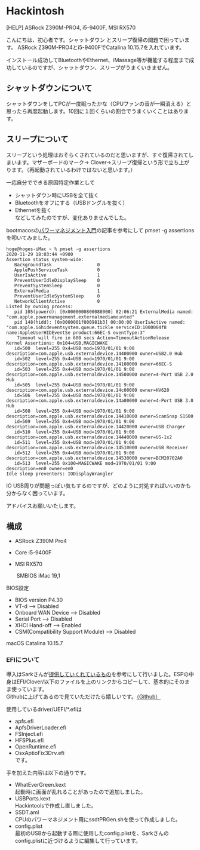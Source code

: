 # Hackintosh
[HELP] ASRock Z390M-PRO4, i5-9400F, MSI RX570

こんにちは、初心者です。シャットダウン とスリープ復帰の問題で困っています。 ASRock Z390M-PRO4とi5-9400FでCatalina 10.15.7を入れています。

インストール成功してBluetoothやEthernet、iMassage等が機能する程度まで成功しているのですが、シャットダウン、スリープがうまくいきません。

## シャットダウンについて  
シャットダウンをしてPCが一度眠ったかな（CPUファンの音が一瞬消える）と思ったら再度起動します。10回に１回くらいの割合でうまくいくことはあります。  

## スリープについて  
スリープという処理はおそらくされているのだと思いますが、すぐ復帰されてしまいます。マザーボードのマーク→ Clover→スリープ復帰という形で立ち上がります。（再起動されているわけではないと思います。）  

一応自分でできる原因特定作業として  
 - シャットダウン時にUSBを全て抜く
 - Bluetoothをオフにする（USBドングルを抜く）
 - Ethernetを抜く  
などしてみたのですが、変化ありませんでした。  

bootmacosの[パワーマネジメント入門](https://bootmacos.com/archives/5107)の記事を参考にして pmset -g assertions を叩いてみました。

```
hoge@hoges-iMac ~ % pmset -g assertions
2020-11-29 18:03:44 +0900 
Assertion status system-wide:
   BackgroundTask                 0
   ApplePushServiceTask           0
   UserIsActive                   1
   PreventUserIdleDisplaySleep    0
   PreventSystemSleep             0
   ExternalMedia                  1
   PreventUserIdleSystemSleep     0
   NetworkClientActive            0
Listed by owning process:
   pid 105(powerd): [0x0000000800088000] 02:06:21 ExternalMedia named: "com.apple.powermanagement.externalmediamounted"  
   pid 148(hidd): [0x0000001f000981b3] 00:00:00 UserIsActive named: "com.apple.iohideventsystem.queue.tickle serviceID:1000004f8 name:AppleUserHIDEventSe product:66EC-S eventType:3"  
	Timeout will fire in 600 secs Action=TimeoutActionRelease
Kernel Assertions: 0x104=USB,MAGICWAKE
   id=500  level=255 0x4=USB mod=1970/01/01 9:00 description=com.apple.usb.externaldevice.14400000 owner=USB2.0 Hub
   id=502  level=255 0x4=USB mod=1970/01/01 9:00 description=com.apple.usb.externaldevice.14100000 owner=66EC-S
   id=503  level=255 0x4=USB mod=1970/01/01 9:00 description=com.apple.usb.externaldevice.14500000 owner=4-Port USB 2.0 Hub
   id=505  level=255 0x4=USB mod=1970/01/01 9:00 description=com.apple.usb.externaldevice.14c00000 owner=HV620
   id=506  level=255 0x4=USB mod=1970/01/01 9:00 description=com.apple.usb.externaldevice.14a00000 owner=4-Port USB 3.0 Hub
   id=508  level=255 0x4=USB mod=1970/01/01 9:00 description=com.apple.usb.externaldevice.14410000 owner=ScanSnap S1500
   id=509  level=255 0x4=USB mod=1970/01/01 9:00 description=com.apple.usb.externaldevice.14420000 owner=USB Charger
   id=510  level=255 0x4=USB mod=1970/01/01 9:00 description=com.apple.usb.externaldevice.14440000 owner=US-1x2
   id=511  level=255 0x4=USB mod=1970/01/01 9:00 description=com.apple.usb.externaldevice.14510000 owner=USB Receiver
   id=512  level=255 0x4=USB mod=1970/01/01 9:00 description=com.apple.usb.externaldevice.14530000 owner=BCM20702A0
   id=513  level=255 0x100=MAGICWAKE mod=1970/01/01 9:00 description=en0 owner=en0
Idle sleep preventers: IODisplayWrangler
```

IO USB周りが問題っぽい気もするのですが、どのように対処すればいいのかも分からなく困っています。  

アドバイスお願いいたします。  

## 構成

- ASRock Z390M Pro4
- Core i5-9400F
- MSI RX570

  ​	SMBIOS iMac 19,1


BIOS設定

- BIOS version P4.30
- VT-d --> Disabled
- Onboard WAN Device --> Disabled
- Serial Port --> Disabled
- XHCI Hand-off --> Enabled
- CSM(Compatibility Support Module) --> Disabled

macOS Catalina 10.15.7

### EFIについて

導入はSarkさんが[提供していくれているもの](https://github.com/sarkrui/Z390M-Pro4-i7-9700K-Hackintosh)を参考にして行いました。ESPの中身はEFI/Clover/以下のファイルを上のリンクからコピーして、基本的にそのまま使っています。  
Githubに上げてあるので見ていただけたら嬉しいです。[（Github）]()

使用しているdriver/UEFI/*.efiは
- apfs.efi
- ApfsDriverLoader.efi
- FSInject.efi
- HFSPlus.efi 
- OpenRuntime.efi
- OsxAptioFix3Drv.efi  
です。

手を加えた内容は以下の通りです。

- WhatEverGreen.kext  
  	起動時に画面が乱れることがあったので追加しました。
- USBPorts.kext  
  	Hackintoolsで作成し直しました。
- SSDT.aml  
  	CPUのパワーマネジメント用にssdtPRGen.shを使って作成しました。
- config.plist  
  	最初のUSBから起動する際に使用したconfig.plistを、Sarkさんのconfig.plistに近づけるように編集して行っています。

